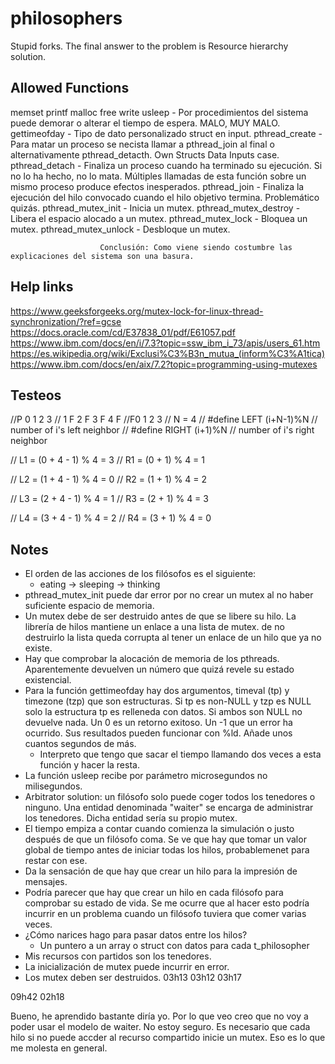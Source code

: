 # philosophers
Stupid forks.
The final answer to the problem is Resource hierarchy solution.

## Allowed Functions
memset
printf
malloc
free
write
usleep					- Por procedimientos del sistema puede demorar o alterar el tiempo de espera. MALO, MUY MALO.
gettimeofday			- Tipo de dato personalizado struct en input.
pthread_create			- Para matar un proceso se necista llamar a pthread_join al final o alternativamente pthread_detacth. Own Structs Data Inputs case.
pthread_detach			- Finaliza un proceso cuando ha terminado su ejecución. Si no lo ha hecho, no lo mata. Múltiples llamadas de esta función sobre un mismo proceso produce efectos inesperados.
pthread_join			- Finaliza la ejecución del hilo convocado cuando el hilo objetivo termina. Problemático quizás.
pthread_mutex_init		- Inicia un mutex.
pthread_mutex_destroy	- Libera el espacio alocado a un mutex.
pthread_mutex_lock		- Bloquea un mutex.
pthread_mutex_unlock	- Desbloque un mutex.

						Conclusión: Como viene siendo costumbre las explicaciones del sistema son una basura.

## Help links
https://www.geeksforgeeks.org/mutex-lock-for-linux-thread-synchronization/?ref=gcse
https://docs.oracle.com/cd/E37838_01/pdf/E61057.pdf
https://www.ibm.com/docs/en/i/7.3?topic=ssw_ibm_i_73/apis/users_61.htm
https://es.wikipedia.org/wiki/Exclusi%C3%B3n_mutua_(inform%C3%A1tica)
https://www.ibm.com/docs/en/aix/7.2?topic=programming-using-mutexes

## Testeos

//P  0   1   2   3
// 1 F 2 F 3 F 4 F
//F0   1   2   3
// N = 4
// #define LEFT (i+N-1)%N    // number of i's left neighbor
// #define RIGHT (i+1)%N     // number of i's right neighbor

// L1 = (0 + 4 - 1) % 4 = 3
// R1 = (0 + 1) % 4 = 1

// L2 = (1 + 4 - 1) % 4 = 0
// R2 = (1 + 1) % 4 = 2

// L3 = (2 + 4 - 1) % 4 = 1
// R3 = (2 + 1) % 4 = 3

// L4 = (3 + 4 - 1) % 4 = 2
// R4 = (3 + 1) % 4 = 0

## Notes
- El orden de las acciones de los filósofos es el siguiente:
	- eating -> sleeping -> thinking
- pthread_mutex_init puede dar error por no crear un mutex al no haber suficiente espacio de memoria.
- Un mutex debe de ser destruido antes de que se libere su hilo. La librería de hilos mantiene un enlace a una lista de mutex.
	de no destruirlo la lista queda corrupta al tener un enlace de un hilo que ya no existe.
- Hay que comprobar la alocación de memoria de los pthreads. Aparentemente devuelven un número que quizá revele su estado 
existencial.
- Para la función gettimeofday hay dos argumentos, timeval (tp) y timezone (tzp) que son estructuras. Si tp es non-NULL y tzp es 
NULL solo la estructura tp es relleneda con datos. Si ambos son NULL no devuelve nada. Un 0 es un retorno exitoso. Un -1 que un 
error ha ocurrido. Sus resultados pueden funcionar con %ld. Añade unos cuantos segundos de más.
	- Interpreto que tengo que sacar el tiempo llamando dos veces a esta función y hacer la resta.
- La función usleep recibe por parámetro microsegundos no milisegundos.
- Arbitrator solution: un filósofo solo puede coger todos los tenedores o ninguno. Una entidad denominada "waiter" se encarga de 
administrar los tenedores. Dicha entidad sería su propio mutex.
- El tiempo empiza a contar cuando comienza la simulación o justo después de que un filósofo coma. Se ve que hay que tomar un 
valor global de tiempo antes de iniciar todas los hilos, probablemenet para restar con ese.
- Da la sensación de que hay que crear un hilo para la impresión de mensajes.
- Podría parecer que hay que crear un hilo en cada filósofo para comprobar su estado de vida. Se me ocurre que al hacer esto 
podría incurrir en un problema cuando un filósofo tuviera que comer varias veces.
- ¿Cómo narices hago para pasar datos entre los hilos?
	- Un puntero a un array o struct con datos para cada t_philosopher
- Mis recursos con partidos son los tenedores.
- La inicialización de mutex puede incurrir en error.
- Los mutex deben ser destruidos.
03h13
03h12
03h17

09h42
02h18

Bueno, he aprendido bastante diría yo. Por lo que veo creo que no voy a poder usar el modelo de waiter. No estoy seguro. Es 
necesario que cada hilo si no puede accder al recurso compartido inicie un mutex. Eso es lo que me molesta en general.
